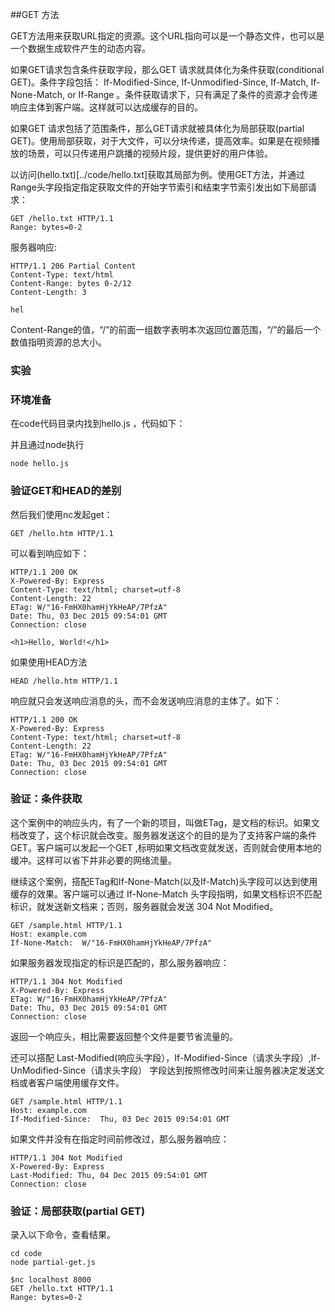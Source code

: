 ##GET 方法

GET方法用来获取URL指定的资源。这个URL指向可以是一个静态文件，也可以是一个数据生成软件产生的动态内容。

如果GET请求包含条件获取字段，那么GET 请求就具体化为条件获取(conditional GET)。条件字段包括： If-Modified-Since, If-Unmodified-Since, If-Match, If-None-Match, or If-Range 。条件获取请求下，只有满足了条件的资源才会传递响应主体到客户端。这样就可以达成缓存的目的。

如果GET 请求包括了范围条件，那么GET请求就被具体化为局部获取(partial GET)。使用局部获取，对于大文件，可以分块传递，提高效率。如果是在视频播放的场景，可以只传递用户跳播的视频片段，提供更好的用户体验。

以访问(hello.txt)[../code/hello.txt]获取其局部为例。使用GET方法，并通过Range头字段指定指定获取文件的开始字节索引和结束字节索引发出如下局部请求：

    GET /hello.txt HTTP/1.1
    Range: bytes=0-2

服务器响应:

    HTTP/1.1 206 Partial Content
    Content-Type: text/html
    Content-Range: bytes 0-2/12
    Content-Length: 3

    hel

Content-Range的值，“/”的前面一组数字表明本次返回位置范围，“/”的最后一个数值指明资源的总大小。

### 实验

### 环境准备

在code代码目录内找到hello.js  ，代码如下：

并且通过node执行

    node hello.js 


###  验证GET和HEAD的差别

然后我们使用nc发起get：


    GET /hello.htm HTTP/1.1

可以看到响应如下：

    HTTP/1.1 200 OK
    X-Powered-By: Express
    Content-Type: text/html; charset=utf-8
    Content-Length: 22
    ETag: W/"16-FmHX0hamHjYkHeAP/7PfzA"
    Date: Thu, 03 Dec 2015 09:54:01 GMT
    Connection: close

    <h1>Hello, World!</h1>

如果使用HEAD方法

    HEAD /hello.htm HTTP/1.1

响应就只会发送响应消息的头，而不会发送响应消息的主体了。如下：

    HTTP/1.1 200 OK
    X-Powered-By: Express
    Content-Type: text/html; charset=utf-8
    Content-Length: 22
    ETag: W/"16-FmHX0hamHjYkHeAP/7PfzA"
    Date: Thu, 03 Dec 2015 09:54:01 GMT
    Connection: close


### 验证：条件获取
这个案例中的响应头内，有了一个新的项目，叫做ETag，是文档的标识。如果文档改变了，这个标识就会改变。服务器发送这个的目的是为了支持客户端的条件GET。客户端可以发起一个GET ,标明如果文档改变就发送，否则就会使用本地的缓冲。这样可以省下并非必要的网络流量。

继续这个案例，搭配ETag和If-None-Match(以及If-Match)头字段可以达到使用缓存的效果。客户端可以通过 If-None-Match 头字段指明，如果文档标识不匹配标识，就发送新文档来；否则，服务器就会发送  304 Not Modified。

    GET /sample.html HTTP/1.1
    Host: example.com
    If-None-Match:  W/"16-FmHX0hamHjYkHeAP/7PfzA"

如果服务器发现指定的标识是匹配的，那么服务器响应：

    HTTP/1.1 304 Not Modified
    X-Powered-By: Express
    ETag: W/"16-FmHX0hamHjYkHeAP/7PfzA"
    Date: Thu, 03 Dec 2015 09:54:01 GMT
    Connection: close

返回一个响应头，相比需要返回整个文件是要节省流量的。

还可以搭配 Last-Modified(响应头字段），If-Modified-Since（请求头字段）,If-UnModified-Since（请求头字段） 字段达到按照修改时间来让服务器决定发送文档或者客户端使用缓存文件。

    GET /sample.html HTTP/1.1
    Host: example.com
    If-Modified-Since:  Thu, 03 Dec 2015 09:54:01 GMT

如果文件并没有在指定时间前修改过，那么服务器响应：

    HTTP/1.1 304 Not Modified
    X-Powered-By: Express
    Last-Modified: Thu, 04 Dec 2015 09:54:01 GMT
    Connection: close


### 验证：局部获取(partial GET)

录入以下命令，查看结果。

    cd code
    node partial-get.js

    $nc localhost 8000
    GET /hello.txt HTTP/1.1
    Range: bytes=0-2


